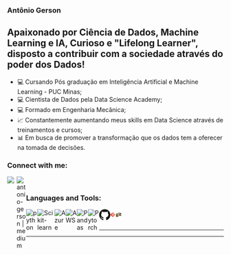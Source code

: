 ### Antônio Gerson 

## Apaixonado por Ciência de Dados, Machine Learning e IA, Curioso e "Lifelong Learner", disposto a contribuir com a sociedade através do poder dos Dados! 

- 💻 Cursando Pós graduação em Inteligência Artificial e Machine Learning - PUC Minas;
- 💻 Cientista de Dados pela Data Science Academy;
- 💻 Formado em Engenharia Mecânica; 
- 📈 Constantemente aumentando meus skills em Data Science através de treinamentos e cursos;
- 📊 Em busca de promover a transformação que os dados tem a oferecer na tomada de decisões. 

### Connect with me:

[<img align="left"  width="22px" src="https://cdn.jsdelivr.net/npm/simple-icons@3.4.0/icons/linkedin.svg" />](https://www.linkedin.com/in/antônio-gerson-a5a13a1aa/)

[<img align="left" alt="antonio-gerson | medium" width="22px" src="https://cdn.jsdelivr.net/npm/simple-icons@3.4.0/icons/medium.svg" />](https://medium.com/@Antoniogersonjunior)




<br />

### Languages and Tools:

<img align="left" alt="python" width="26px" src="https://cdn3.iconfinder.com/data/icons/logos-and-brands-adobe/512/267_Python-512.png" />

[<img align="left" alt="Scikit-learn" width="40px" src="https://upload.wikimedia.org/wikipedia/commons/0/05/Scikit_learn_logo_small.svg" />](https://scikit-learn.org/stable/)

<img align="left" alt="Azure" width="26px" src="https://www.parkmycloud.com/wp-content/uploads/2018/02/Azure_.png" />

<img align="left" alt="AWS" width="26px" src="https://cdn.jsdelivr.net/npm/simple-icons@3.4.0/icons/amazonaws.svg" />

<img align="left" alt="Pandas" width="26px" src="https://cdn.jsdelivr.net/npm/simple-icons@3.4.0/icons/pandas.svg" />

<img align="left" alt="Pytorch" width="26px" src="https://cdn.jsdelivr.net/npm/simple-icons@3.4.0/icons/pytorch.svg" />

<img align="left" alt="GitHub" width="26px" src="https://raw.githubusercontent.com/github/explore/78df643247d429f6cc873026c0622819ad797942/topics/github/github.png" />

<img align="left" alt="Git" width="26px" src="https://raw.githubusercontent.com/github/explore/80688e429a7d4ef2fca1e82350fe8e3517d3494d/topics/git/git.png" />

<br />
<br />


---
<!-- BLOG-POST-LIST:END -->

---
[medium]: https://medium.com/@Antoniogersonjunior
[linkedin]: https://www.linkedin.com/in/antônio-gerson-a5a13a1aa
